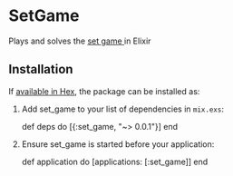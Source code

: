 # SetGame

Plays and solves the [set game ](https://en.wikipedia.org/wiki/Set_(game)) in Elixir

## Installation

If [available in Hex](https://hex.pm/docs/publish), the package can be installed as:

  1. Add set_game to your list of dependencies in `mix.exs`:

        def deps do
          [{:set_game, "~> 0.0.1"}]
        end

  2. Ensure set_game is started before your application:

        def application do
          [applications: [:set_game]]
        end
